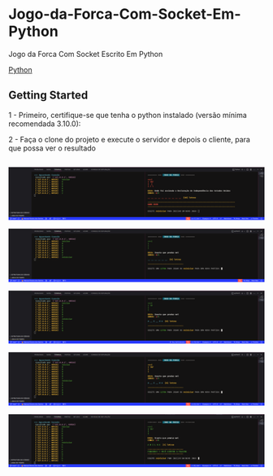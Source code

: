 # Jogo-da-Forca-Com-Socket-Em-Python


Jogo da Forca Com Socket Escrito Em Python

[Python](https://www.python.org/)

## Getting Started

1 - Primeiro, certifique-se que tenha o python instalado (versão mínima recomendada 3.10.0):

2 - Faça o clone do projeto e execute o servidor e depois o cliente, para que possa ver o resultado

##


![alt text](images/image.png)

![alt text](images/image-1.png)

![alt text](images/image-2.png)

![alt text](images/image-3.png)

![alt text](images/image-4.png)
